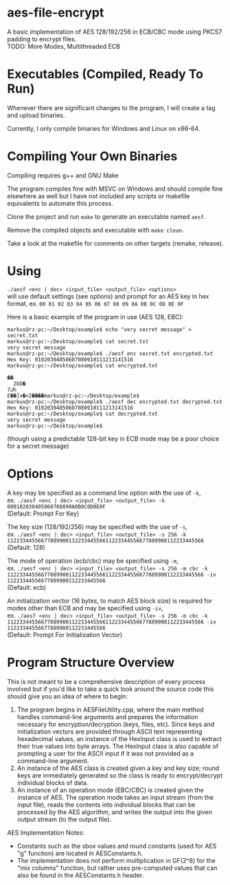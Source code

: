 # aes-file-encrypt

A basic implementation of AES 128/192/256 in ECB/CBC mode using PKCS7 padding to encrypt files.\
TODO: More Modes, Multithreaded ECB

# Executables (Compiled, Ready To Run)
Whenever there are significant changes to the program, I will create a tag and upload binaries.

Currently, I only compile binaries for Windows and Linux on x86-64.

# Compiling Your Own Binaries

Compiling requires g++ and GNU Make

The program compiles fine with MSVC on Windows and should compile fine elsewhere as well but I have not included any scripts or makefile equivalents to automate this process.

Clone the project and run `make` to generate an executable named `aesf`.

Remove the compiled objects and executable with `make clean`.

Take a look at the makefile for comments on other targets (remake, release).

# Using

`./aesf <enc | dec> <input_file> <output_file> <options>`\
will use default settings (see options) and prompt for an AES key in hex format, ex. `00 01 02 03 04 05 06 07 08 09 0A 0B 0C 0D 0E 0F`

Here is a basic example of the program in use (AES 128, EBC):
```
markus@rz-pc:~/Desktop/example$ echo "very secret message" > secret.txt
markus@rz-pc:~/Desktop/example$ cat secret.txt
very secret message
markus@rz-pc:~/Desktop/example$ ./aesf enc secret.txt encrypted.txt
Hex Key: 01020304050607080910111213141516
markus@rz-pc:~/Desktop/example$ cat encrypted.txt

��
  2bD�
7كh
E��]x�<2����markus@rz-pc:~/Desktop/example$ 
markus@rz-pc:~/Desktop/example$ ./aesf dec encrypted.txt decrypted.txt
Hex Key: 01020304050607080910111213141516
markus@rz-pc:~/Desktop/example$ cat decrypted.txt
very secret message
markus@rz-pc:~/Desktop/example$ 
```
(though using a predictable 128-bit key in ECB mode may be a poor choice for a secret message)

# Options

A key may be specified as a command line option with the use of `-k`,\
ex. `./aesf <enc | dec> <input_file> <output_file> -k 000102030405060708090A0B0C0D0E0F`\
(Default: Prompt For Key)

The key size (128/192/256) may be specified with the use of `-s`,\
ex. `./aesf <enc | dec> <input_file> <output_file> -s 256 -k 1122334455667788990011223344556611223344556677889900112233445566`\
(Default: 128)

The mode of operation (ecb/cbc) may be specified using `-m`,\
ex. `./aesf <enc | dec> <input_file> <output_file> -s 256 -m cbc -k 1122334455667788990011223344556611223344556677889900112233445566 -iv 11223344556677889900112233445566`\
(Default: ecb)

An initialization vector (16 bytes, to match AES block size) is required for modes other than ECB and may be specified using `-iv`,\
ex. `./aesf <enc | dec> <input_file> <output_file> -s 256 -m cbc -k 1122334455667788990011223344556611223344556677889900112233445566 -iv 11223344556677889900112233445566`\
(Default: Prompt For Initialization Vector)

# Program Structure Overview

This is not meant to be a comprehensive description of every process involved but if you'd like to take a quick look around the source code this should give you an idea of where to begin:

1. The program begins in AESFileUtility.cpp, where the main method handles command-line arguments and prepares the information necessary for encryption/decryption (keys, files, etc). Since keys and initialization vectors are provided through ASCII text representing hexadecimal values, an instance of the HexInput class is used to extract their true values into byte arrays. The HexInput class is also capable of prompting a user for the ASCII input if it was not provided as a command-line argument.
2. An instance of the AES class is created given a key and key size; round keys are immediately generated so the class is ready to encrypt/decrypt individual blocks of data.
3. An instance of an operation mode (EBC/CBC) is created given the instance of AES. The operation mode takes an input stream (from the input file), reads the contents into individual blocks that can be processed by the AES algorithm, and writes the output into the given output stream (to the output file).

AES Implementation Notes:
* Constants such as the sbox values and round constants (used for AES "g" function) are located in AESConstants.h.
* The implementation does not perform multiplication in GF(2^8) for the "mix columns" function, but rather uses pre-computed values that can also be found in the AESConstants.h header.
